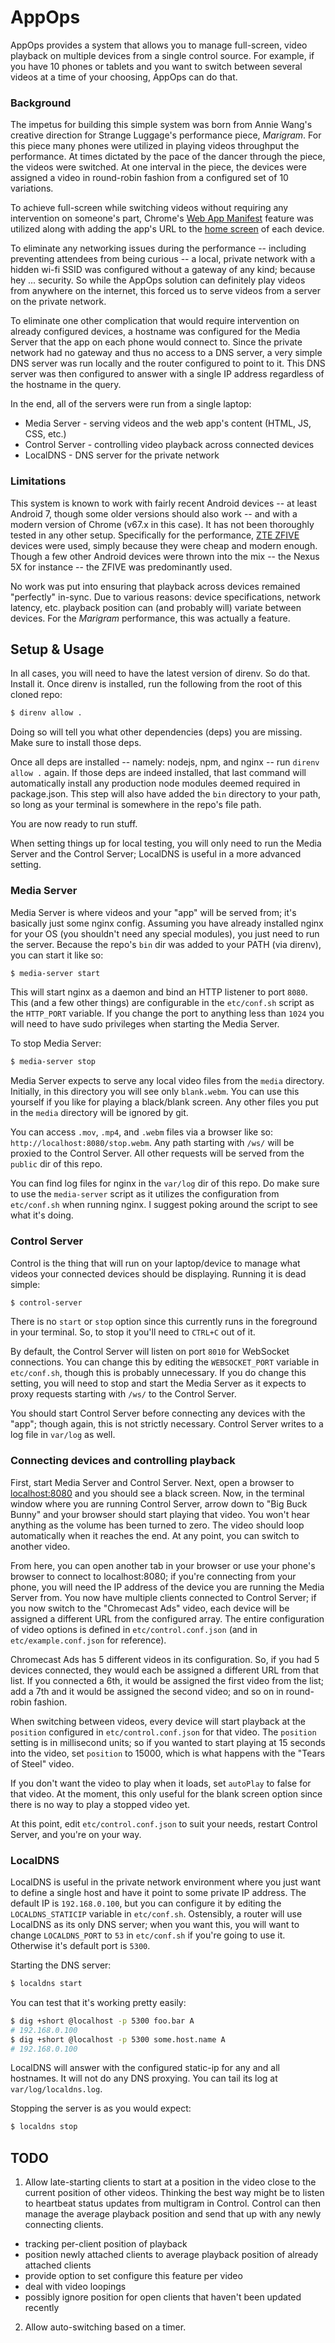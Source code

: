 # AppOps

AppOps provides a system that allows you to manage full-screen, video playback on multiple devices from a single control source. For example, if you have 10 phones or tablets and you want to switch between several videos at a time of your choosing, AppOps can do that.

### Background

The impetus for building this simple system was born from Annie Wang's creative direction for Strange Luggage's performance piece, *Marigram*. For this piece many phones were utilized in playing videos throughput the performance. At times dictated by the pace of the dancer through the piece, the videos were switched. At one interval in the piece, the devices were assigned a video in round-robin fashion from a configured set of 10 variations.

To achieve full-screen while switching videos without requiring any intervention on someone's part, Chrome's [Web App Manifest](https://developers.google.com/web/fundamentals/web-app-manifest/) feature was utilized along with adding the app's URL to the [home screen](https://developer.chrome.com/multidevice/android/installtohomescreen) of each device.

To eliminate any networking issues during the performance -- including preventing attendees from being curious -- a local, private network with a hidden wi-fi SSID was configured without a gateway of any kind; because hey ... security. So while the AppOps solution can definitely play videos from anywhere on the internet, this forced us to serve videos from a server on the private network.

To eliminate one other complication that would require intervention on already configured devices, a hostname was configured for the Media Server that the app on each phone would connect to. Since the private network had no gateway and thus no access to a DNS server, a very simple DNS server was run locally and the router configured to point to it. This DNS server was then configured to answer with a single IP address regardless of the hostname in the query.

In the end, all of the servers were run from a single laptop:

* Media Server - serving videos and the web app's content (HTML, JS, CSS, etc.)
* Control Server - controlling video playback across connected devices
* LocalDNS - DNS server for the private network

### Limitations

This system is known to work with fairly recent Android devices -- at least Android 7, though some older versions should also work -- and with a modern version of Chrome (v67.x in this case). It has not been thoroughly tested in any other setup. Specifically for the performance, [ZTE ZFIVE](https://www.zteusa.com/zfive-g) devices were used, simply because they were cheap and modern enough. Though a few other Android devices were thrown into the mix -- the Nexus 5X for instance -- the ZFIVE was predominantly used.

No work was put into ensuring that playback across devices remained "perfectly" in-sync. Due to various reasons: device specifications, network latency, etc. playback position can (and probably will) variate between devices. For the *Marigram* performance, this was actually a feature.

## Setup & Usage

In all cases, you will need to have the latest version of direnv. So do that. Install it. Once direnv is installed, run the following from the root of this cloned repo:

```sh
$ direnv allow .
 ```

Doing so will tell you what other dependencies (deps) you are missing. Make sure to install those deps.

Once all deps are installed -- namely: nodejs, npm, and nginx -- run `direnv allow .` again. If those deps are indeed installed, that last command will automatically install any production node modules deemed required in package.json. This step will also have added the `bin` directory to your path, so long as your terminal is somewhere in the repo's file path.

You are now ready to run stuff.

When setting things up for local testing, you will only need to run the Media Server and the Control Server; LocalDNS is useful in a more advanced setting.

### Media Server

Media Server is where videos and your "app" will be served from; it's basically just some nginx config. Assuming you have already installed nginx for your OS (you shouldn't need any special modules), you just need to run the server. Because the repo's `bin` dir was added to your PATH (via direnv), you can start it like so:

```sh
$ media-server start
```

This will start nginx as a daemon and bind an HTTP listener to port `8080`. This (and a few other things) are configurable in the `etc/conf.sh` script as the `HTTP_PORT` variable. If you change the port to anything less than `1024` you will need to have sudo privileges when starting the Media Server.

To stop Media Server:

```sh
$ media-server stop
```

Media Server expects to serve any local video files from the `media` directory. Initially, in this directory you will see only `blank.webm`. You can use this yourself if you like for playing a black/blank screen. Any other files you put in the `media` directory will be ignored by git.

You can access `.mov`, `.mp4`, and `.webm` files via a browser like so: `http://localhost:8080/stop.webm`. Any path starting with `/ws/` will be proxied to the Control Server. All other requests will be served from the `public` dir of this repo.

You can find log files for nginx in the `var/log` dir of this repo. Do make sure to use the `media-server` script as it utilizes the configuration from `etc/conf.sh` when running nginx. I suggest poking around the script to see what it's doing.

### Control Server

Control is the thing that will run on your laptop/device to manage what videos your connected devices should be displaying. Running it is dead simple:

```sh
$ control-server
```

There is no `start` or `stop` option since this currently runs in the foreground in your terminal. So, to stop it you'll need to `CTRL+C` out of it.

By default, the Control Server will listen on port `8010` for WebSocket connections. You can change this by editing the `WEBSOCKET_PORT` variable in `etc/conf.sh`, though this is probably unnecessary. If you do change this setting, you will need to stop and start the Media Server as it expects to proxy requests starting with `/ws/` to the Control Server.

You should start Control Server before connecting any devices with the "app"; though again, this is not strictly necessary. Control Server writes to a log file in `var/log` as well.

### Connecting devices and controlling playback

First, start Media Server and Control Server. Next, open a browser to [localhost:8080](http://localhost:8080) and you should see a black screen. Now, in the terminal window where you are running Control Server, arrow down to "Big Buck Bunny" and your browser should start playing that video. You won't hear anything as the volume has been turned to zero. The video should loop automatically when it reaches the end. At any point, you can switch to another video.

From here, you can open another tab in your browser or use your phone's browser to connect to localhost:8080; if you're connecting from your phone, you will need the IP address of the device you are running the Media Server from. You now have multiple clients connected to Control Server; if you now switch to the "Chromecast Ads" video, each device will be assigned a different URL from the configured array. The entire configuration of video options is defined in `etc/control.conf.json` (and in `etc/example.conf.json` for reference).

Chromecast Ads has 5 different videos in its configuration. So, if you had 5 devices connected, they would each be assigned a different URL from that list. If you connected a 6th, it would be assigned the first video from the list; add a 7th and it would be assigned the second video; and so on in round-robin fashion.

When switching between videos, every device will start playback at the `position` configured in `etc/control.conf.json` for that video. The `position` setting is in millisecond units; so if you wanted to start playing at 15 seconds into the video, set `position` to 15000, which is what happens with the "Tears of Steel" video.

If you don't want the video to play when it loads, set `autoPlay` to false for that video. At the moment, this only useful for the blank screen option since there is no way to play a stopped video yet.

At this point, edit `etc/control.conf.json` to suit your needs, restart Control Server, and you're on your way.

### LocalDNS

LocalDNS is useful in the private network environment where you just want to define a single host and have it point to some private IP address. The default IP is `192.168.0.100`, but you can configure it by editing the `LOCALDNS_STATICIP` variable in `etc/conf.sh`. Ostensibly, a router will use LocalDNS as its only DNS server; when you want this, you will want to change `LOCALDNS_PORT` to `53` in `etc/conf.sh` if you're going to use it. Otherwise it's default port is `5300`.

Starting the DNS server:

```sh
$ localdns start
```

You can test that it's working pretty easily:

```sh
$ dig +short @localhost -p 5300 foo.bar A
# 192.168.0.100
$ dig +short @localhost -p 5300 some.host.name A
# 192.168.0.100
```

LocalDNS will answer with the configured static-ip for any and all hostnames. It will not do any DNS proxying. You can tail its log at `var/log/localdns.log`.

Stopping the server is as you would expect:

```sh
$ localdns stop
```

## TODO

1. Allow late-starting clients to start at a position in the video close to the current position of other videos. Thinking the best way might be to listen to heartbeat status updates from multigram in Control. Control can then manage the average playback position and send that up with any newly connecting clients.

- tracking per-client position of playback
- position newly attached clients to average playback position of already attached clients
- provide option to set configure this feature per video
- deal with video loopings
- possibly ignore position for open clients that haven't been updated recently

2. Allow auto-switching based on a timer.
